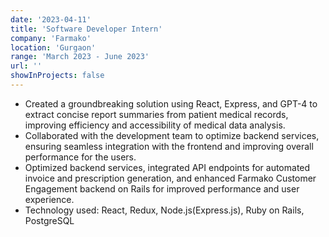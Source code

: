 ```yaml
---
date: '2023-04-11'
title: 'Software Developer Intern'
company: 'Farmako'
location: 'Gurgaon'
range: 'March 2023 - June 2023'
url: ''
showInProjects: false
---
```


- Created a groundbreaking solution using React, Express, and GPT-4 to extract concise report summaries from patient medical records, improving efficiency and accessibility of medical data analysis.
- Collaborated with the development team to optimize backend services, ensuring seamless integration with the frontend and improving overall performance for the users.
- Optimized backend services, integrated API endpoints for automated invoice and prescription generation, and enhanced Farmako Customer Engagement backend on Rails for improved performance and user experience.
- Technology used: React, Redux, Node.js(Express.js), Ruby on Rails, PostgreSQL
